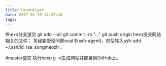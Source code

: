 ```yaml
---
title: HexoHelper
date: 2017-01-10 14:37:46
tags:
---
```


#hexo分支提交
git add --all
git commit -m "..."
git push origin hexo提交网站相关的文件；
多秘钥管理问题eval $(ssh-agent)，然后输入ssh-add ~/.ssh/id_rsa_songmaozh；

#master提交
执行hexo g -d生成网站并部署到GitHub上。
